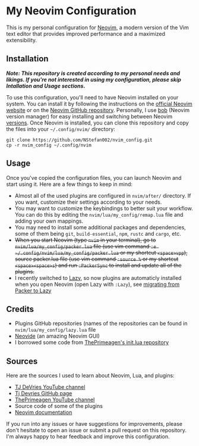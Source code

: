 # My Neovim Configuration
This is my personal configuration for [Neovim](https://neovim.io/), a modern version of the Vim text editor that provides improved performance and a maximized extensibility.

## Installation
***Note: This repository is created according to my personal needs and likings. If you're not interested in using my configuration, please skip Intallation and Usage sections.***

To use this configuration, you'll need to have Neovim installed on your system. You can install it by following the instructions on the [official Neovim website](https://neovim.io/) or on the [Neovim GitHub repository](https://github.com/neovim/neovim). Personally, I use [bob](https://github.com/MordechaiHadad/bob) (Neovim version manager) for easy installing and switching between Neovim [versions](https://github.com/neovim/neovim/releases/).
Once Neovim is installed, you can clone this repository and copy the files into your `~/.config/nvim/` directory:
```
git clone https://github.com/NStefan002/nvim_config.git
cp -r nvim_config ~/.config/nvim
```
## Usage
Once you've copied the configuration files, you can launch Neovim and start using it. Here are a few things to keep in mind:

- Almost all of the used plugins are configured in `nvim/after/` directory. If you want, customize their settings according to your needs.
- You may want to customize the keybindings to better suit your workflow. You can do this by editing the `nvim/lua/my_config/remap.lua` file and adding your own mappings.
- You may need to install some additional packages and dependencies, some of them being `git`, `build-essential`, `npm`, `rustc` and `cargo`, etc.
- ~~When you start Neovim (type `nvim` in your terminal), go to `nvim/lua/my_config/packer.lua` file (use vim command `:e ~/.config/nvim/lua/my_config/packer.lua` or my shortcut `<space>vpp`), source packer.lua file (use vim command `:source %` or my shortcut `<space><space>s`) and run `:PackerSync` to install and update all of the plugins.~~
- I recently switched to [Lazy](https://github.com/folke/lazy.nvim), so now plugins are automaticly installed when you open Neovim (open Lazy with ```:Lazy```), see [migrating from Packer to Lazy](https://github.com/folke/lazy.nvim#-migration-guide)

## Credits
- Plugins GitHub repositories (names of the repositories can be found in `nvim/lua/my_config/lazy.lua` file
- [Neovide](https://github.com/neovide/neovide) (an amazing Neovim GUI)
- I borrowed some code from [ThePrimeagen's init.lua repository](https://github.com/ThePrimeagen/init.lua)

## Sources
Here are the sources I used to learn about Neovim, Lua, and plugins:
- [TJ DeVries YouTube channel](https://www.youtube.com/@teej_dv)
- [Tj Devries GitHub page](https://github.com/tjdevries)
- [ThePrimeagen YouTube channel](https://www.youtube.com/@ThePrimeagen)
- Source code of some of the plugins
- [Neovim documentation](https://neovim.io/doc/)

If you run into any issues or have suggestions for improvements, please don't hesitate to open an issue or submit a pull request on this repository. I'm always happy to hear feedback and improve this configuration.
